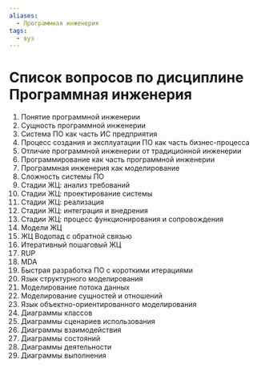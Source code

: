 ```yaml
---
aliases:
  - Программная инженерия
tags:
  - вуз
---
```

# Список вопросов по дисциплине Программная инженерия


1. Понятие программной инженерии
2. Сущность программной инженерии
3. Система ПО как часть ИС предприятия
4. Процесс создания и эксплуатации ПО как часть бизнес-процесса
5. Отличие программной инженерии от традиционной инженерии
6. Программирование как часть программной инженерии
7. Программная инженерия как моделирование
8. Сложность системы ПО
9. Стадии ЖЦ: анализ требований
10. Стадии ЖЦ: проектирование системы
11. Стадии ЖЦ: реализация
12. Стадии ЖЦ: интеграция и внедрения
13. Стадии ЖЦ: процесс функционирования и сопровождения
14. Модели ЖЦ
15. ЖЦ Водопад с обратной связью
16. Итеративный пошаговый ЖЦ
17. RUP
18. MDA
19. Быстрая разработка ПО с короткими итерациями
20. Язык структурного моделирования
21. Моделирование потока данных
22. Моделирование сущностей и отношений
23. Язык объектно-ориентированного моделирования
24. Диаграммы классов
25. Диаграммы сценариев использования
26. Диаграммы взаимодействия
27. Диаграммы состояний
29. Диаграммы деятельности
30. Диаграммы выполнения